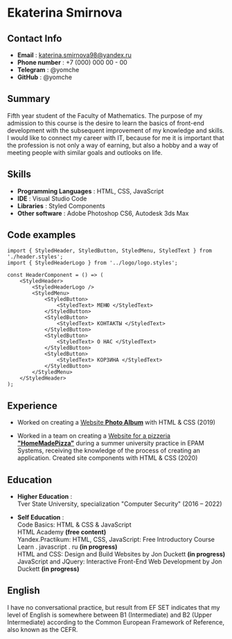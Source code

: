 # Ekaterina Smirnova

## Contact Info

  * **Email** : katerina.smirnova98@yandex.ru
  * **Phone number** : +7 (000) 000 00 - 00
  * **Telegram** : @yomche
  * **GitHub** : @yomche

## Summary

Fifth year student of the Faculty of Mathematics. The purpose of my admission to this course is the desire to learn the basics of front-end development with the subsequent improvement of my knowledge and skills. I would like to connect my career with IT, because for me it is important that the profession is not only a way of earning, but also a hobby and a way of meeting people with similar goals and outlooks on life.

## Skills

* **Programming Languages** : HTML, CSS, JavaScript
* **IDE** : Visual Studio Code
* **Libraries** : Styled Components 
* **Other software** : Adobe Photoshop CS6, Autodesk 3ds Max

## Code examples

```
import { StyledHeader, StyledButton, StyledMenu, StyledText } from './header.styles';
import { StyledHeaderLogo } from '../logo/logo.styles';

const HeaderComponent = () => (
	<StyledHeader>
		<StyledHeaderLogo />
		<StyledMenu>
			<StyledButton>
				<StyledText> МЕНЮ </StyledText>
			</StyledButton>
			<StyledButton>
				<StyledText> КОНТАКТЫ </StyledText>
			</StyledButton>
			<StyledButton>
				<StyledText> О НАС </StyledText>
			</StyledButton>
			<StyledButton>
				<StyledText> КОРЗИНА </StyledText>
			</StyledButton>
		</StyledMenu>
	</StyledHeader>
);
```

## Experience

* Worked on creating a [Website __Photo Album__](https://github.com/yomche/yomche.github.io) with HTML & CSS (2019)

* Worked in a team on creating a [Website for a pizzeria __"HomeMadePizza"__](https://github.com/yomche/Epam-HomeMadePizza-Task/tree/team-1_test_header_menu_about) during a summer university practice in EPAM Systems, receiving the knowledge of the process of creating an application. Created site components with HTML & CSS (2020)

## Education

* __Higher Education__ :  
Tver State University, specialization "Computer Security" (2016 – 2022)  

* __Self Education__ :  
Code Basics: HTML & CSS & JavaScript  
HTML Academy __(free сontent)__   
Yandex.Practikum: HTML, CSS, JavaScript: Free Introductory Course  
Learn . javascript . ru __(in progress)__  
HTML and CSS: Design and Build Websites by Jon Duckett __(in progress)__  
JavaScript and JQuery: Interactive Front-End Web Development by Jon Duckett __(in progress)__  

## English

I have no conversational practice, but result from EF SET indicates that my level of English is somewhere between B1 (Intermediate) and B2 (Upper Intermediate) according to the Common European Framework of Reference, also known as the CEFR.
